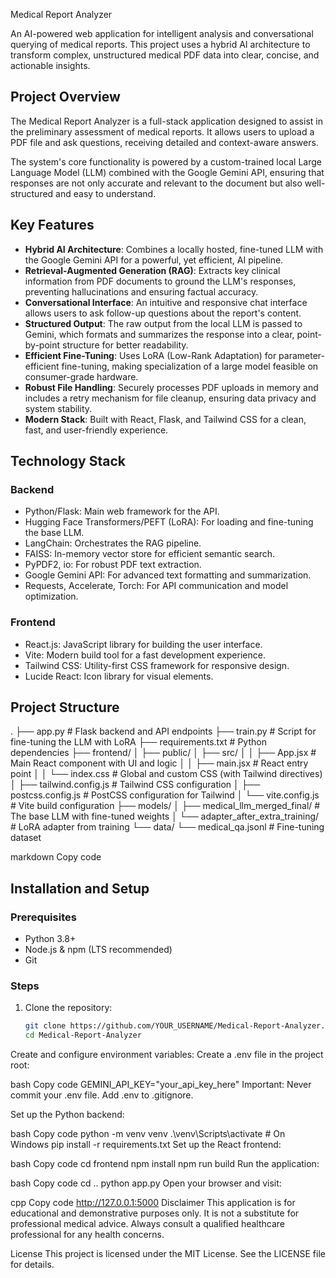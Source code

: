  Medical Report Analyzer

An AI-powered web application for intelligent analysis and conversational querying of medical reports. This project uses a hybrid AI architecture to transform complex, unstructured medical PDF data into clear, concise, and actionable insights.

## Project Overview
The Medical Report Analyzer is a full-stack application designed to assist in the preliminary assessment of medical reports. It allows users to upload a PDF file and ask questions, receiving detailed and context-aware answers.

The system's core functionality is powered by a custom-trained local Large Language Model (LLM) combined with the Google Gemini API, ensuring that responses are not only accurate and relevant to the document but also well-structured and easy to understand.

## Key Features
- **Hybrid AI Architecture**: Combines a locally hosted, fine-tuned LLM with the Google Gemini API for a powerful, yet efficient, AI pipeline.  
- **Retrieval-Augmented Generation (RAG)**: Extracts key clinical information from PDF documents to ground the LLM's responses, preventing hallucinations and ensuring factual accuracy.  
- **Conversational Interface**: An intuitive and responsive chat interface allows users to ask follow-up questions about the report's content.  
- **Structured Output**: The raw output from the local LLM is passed to Gemini, which formats and summarizes the response into a clear, point-by-point structure for better readability.  
- **Efficient Fine-Tuning**: Uses LoRA (Low-Rank Adaptation) for parameter-efficient fine-tuning, making specialization of a large model feasible on consumer-grade hardware.  
- **Robust File Handling**: Securely processes PDF uploads in memory and includes a retry mechanism for file cleanup, ensuring data privacy and system stability.  
- **Modern Stack**: Built with React, Flask, and Tailwind CSS for a clean, fast, and user-friendly experience.  

## Technology Stack
### Backend
- Python/Flask: Main web framework for the API.  
- Hugging Face Transformers/PEFT (LoRA): For loading and fine-tuning the base LLM.  
- LangChain: Orchestrates the RAG pipeline.  
- FAISS: In-memory vector store for efficient semantic search.  
- PyPDF2, io: For robust PDF text extraction.  
- Google Gemini API: For advanced text formatting and summarization.  
- Requests, Accelerate, Torch: For API communication and model optimization.  

### Frontend
- React.js: JavaScript library for building the user interface.  
- Vite: Modern build tool for a fast development experience.  
- Tailwind CSS: Utility-first CSS framework for responsive design.  
- Lucide React: Icon library for visual elements.  

## Project Structure
.
├── app.py # Flask backend and API endpoints
├── train.py # Script for fine-tuning the LLM with LoRA
├── requirements.txt # Python dependencies
├── frontend/
│ ├── public/
│ ├── src/
│ │ ├── App.jsx # Main React component with UI and logic
│ │ ├── main.jsx # React entry point
│ │ └── index.css # Global and custom CSS (with Tailwind directives)
│ ├── tailwind.config.js # Tailwind CSS configuration
│ ├── postcss.config.js # PostCSS configuration for Tailwind
│ └── vite.config.js # Vite build configuration
├── models/
│ ├── medical_llm_merged_final/ # The base LLM with fine-tuned weights
│ └── adapter_after_extra_training/ # LoRA adapter from training
└── data/
└── medical_qa.jsonl # Fine-tuning dataset

markdown
Copy code

## Installation and Setup
### Prerequisites
- Python 3.8+  
- Node.js & npm (LTS recommended)  
- Git  

### Steps
1. Clone the repository:
   ```bash
   git clone https://github.com/YOUR_USERNAME/Medical-Report-Analyzer.git
   cd Medical-Report-Analyzer
Create and configure environment variables:
Create a .env file in the project root:

bash
Copy code
GEMINI_API_KEY="your_api_key_here"
Important: Never commit your .env file. Add .env to .gitignore.

Set up the Python backend:

bash
Copy code
python -m venv venv
.\venv\Scripts\activate      # On Windows
pip install -r requirements.txt
Set up the React frontend:

bash
Copy code
cd frontend
npm install
npm run build
Run the application:

bash
Copy code
cd ..
python app.py
Open your browser and visit:

cpp
Copy code
http://127.0.0.1:5000
Disclaimer
This application is for educational and demonstrative purposes only. It is not a substitute for professional medical advice. Always consult a qualified healthcare professional for any health concerns.

License
This project is licensed under the MIT License. See the LICENSE file for details.
